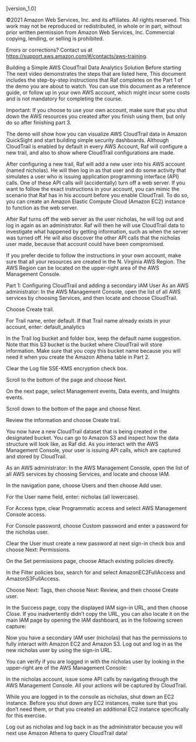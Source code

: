 [version_1.0]

©2021 Amazon Web Services, Inc. and its affiliates. All rights reserved. This work may not be reproduced or redistributed, in whole or in part, without prior written permission from Amazon Web Services, Inc. Commercial copying, lending, or selling is prohibited.

Errors or corrections? Contact us at https://support.aws.amazon.com/#/contacts/aws-training.

Building a Simple AWS CloudTrail Data Analytics Solution
Before starting
The next video demonstrates the steps that are listed here, This document includes the step-by-step instructions that Raf completes on the Part 1 of the demo you are about to watch. You can use this document as a reference guide, or follow up in your own AWS account, which might incur some costs and is not mandatory for completing the course.

Important: If you choose to use your own account, make sure that you shut down the AWS resources you created after you finish using them, but only do so after finishing part 3.

The demo will show how you can visualize AWS CloudTrail data in Amazon QuickSight and start building simple security dashboards. Although CloudTrail is enabled by default in every AWS Account, Raf will configure a new trail, and also to show where CloudTrail configurations are made.

After configuring a new trail, Raf will add a new user into his AWS account (named nicholas). He will then log in as that user and do some activity that simulates a user who is issuing application programming interface (API) calls. One of these API calls will (accidentally) turn off a web server. If you want to follow the exact instructions in your account, you can mimic the scenario that Raf has in his account before you enable CloudTrail. To do so, you can create an Amazon Elastic Compute Cloud (Amazon EC2) instance to function as the web server.

After Raf turns off the web server as the user nicholas, he will log out and log in again as an administrator. Raf will then he will use CloudTrail data to investigate what happened by getting information, such as when the server was turned off. He will also discover the other API calls that the nicholas user made, because that account could have been compromised.

If you prefer decide to follow the instructions in your own account, make sure that all your resources are created in the N. Virginia AWS Region. The AWS Region can be located on the upper-right area of the AWS Management Console.



Part 1: Configuring CloudTrail and adding a secondary IAM User
As an AWS administrator: In the AWS Management Console, open the list of all AWS services by choosing Services, and then locate and choose CloudTrail.

Choose Create trail.

For Trail name, enter default. If that Trail name already exists in your account, enter: default_analytics

In the Trail log bucket and folder box, keep the default name suggestion. Note that this S3 bucket is the bucket where CloudTrail will store information. Make sure that you copy this bucket name because you will need it when you create the Amazon Athena table in Part 2.

Clear the Log file SSE-KMS encryption check box.

Scroll to the bottom of the page and choose Next.

On the next page, select Management events, Data events, and Insights events.

Scroll down to the bottom of the page and choose Next.

Review the information and choose Create trail.

You now have a new CloudTrail dataset that is being created in the designated bucket. You can go to Amazon S3 and inspect how the data structure will look like, as Raf did. As you interact with the AWS Management Console, your user is issuing API calls, which are captured and stored by CloudTrail.

As an AWS administrator: In the AWS Management Console, open the list of all AWS services by choosing Services, and locate and choose IAM.

In the navigation pane, choose Users and then choose Add user.

For the User name field, enter: nicholas (all lowercase).

For Access type, clear Programmatic access and select AWS Management Console access.

For Console password, choose Custom password and enter a password for the nicholas user.

Clear the User must create a new password at next sign-in check box and choose Next: Permissions.

On the Set permissions page, choose Attach existing policies directly.

In the Filter policies box, search for and select AmazonEC2FullAccess and AmazonS3FullAccess.

Choose Next: Tags, then choose Next: Review, and then choose Create user.

In the Success page, copy the displayed IAM sign-in URL, and then choose Close. If you inadvertently didn’t copy the URL, you can also locate it on the main IAM page by opening the IAM dashboard, as in the following screen capture:



Now you have a secondary IAM user (nicholas) that has the permissions to fully interact with Amazon EC2 and Amazon S3. Log out and log in as the new nicholas user by using the sign-in URL.

You can verify if you are logged in with the nicholas user by looking in the upper-right are of the AWS Management Console:



In the nicholas account, issue some API calls by navigating through the AWS Management Console. All your actions will be captured by CloudTrail.

While you are logged in to the console as nicholas, shut down an EC2 instance. Before you shut down any EC2 instances, make sure that you don’t need them, or that you created an additional EC2 instance specifically for this exercise.

Log out as nicholas and log back in as the administrator because you will next use Amazon Athena to query CloudTrail data!

